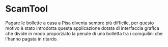 # ScamTool
Pagare le bollette a casa a Pisa diventa sempre più difficile, per questo motivo è stato introdotta questa applicazione dotata di interfaccia grafica che divide in modo proporziato la penale di una bolletta tra i coinquilini che l'hanno pagata in ritardo.
